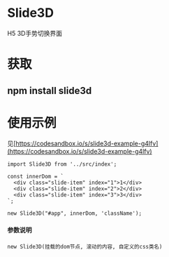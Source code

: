 # Slide3D
H5 3D手势切换界面
# 获取
## npm install slide3d
# 使用示例
见[https://codesandbox.io/s/slide3d-example-g4lfv](https://codesandbox.io/s/slide3d-example-g4lfv)
```
import Slide3D from '../src/index';

const innerDom = `
  <div class="slide-item" index="1">1</div>
  <div class="slide-item" index="2">2</div>
  <div class="slide-item" index="3">3</div>
`;

new Slide3D("#app", innerDom, 'className');
```
#### 参数说明
```
new Slide3D(挂载的dom节点, 滚动的内容, 自定义的css类名)
```
